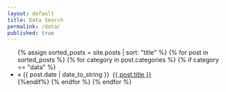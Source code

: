```yaml
---
layout: default
title: Data Search
permalink: /data/
published: true
---
```

<div id="home">
    <ul class="posts">
        {% assign sorted_posts = site.posts | sort: "title" %}
        {% for post in sorted_posts %}
            {% for category in post.categories %}
                {% if category == "data" %}
                    <li>&laquo; <span>{{ post.date | date_to_string }}</span>&nbsp;&nbsp;<a href="{{ post.url }}">{{ post.title }}</a></li>
                {%endif%}
            {% endfor %}
        {% endfor %}
    </ul>
</div>
